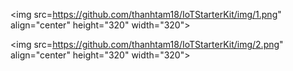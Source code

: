 <img src=https://github.com/thanhtam18/IoTStarterKit/img/1.png" align="center" height="320" width="320">

<img src=https://github.com/thanhtam18/IoTStarterKit/img/2.png" align="center" height="320" width="320">